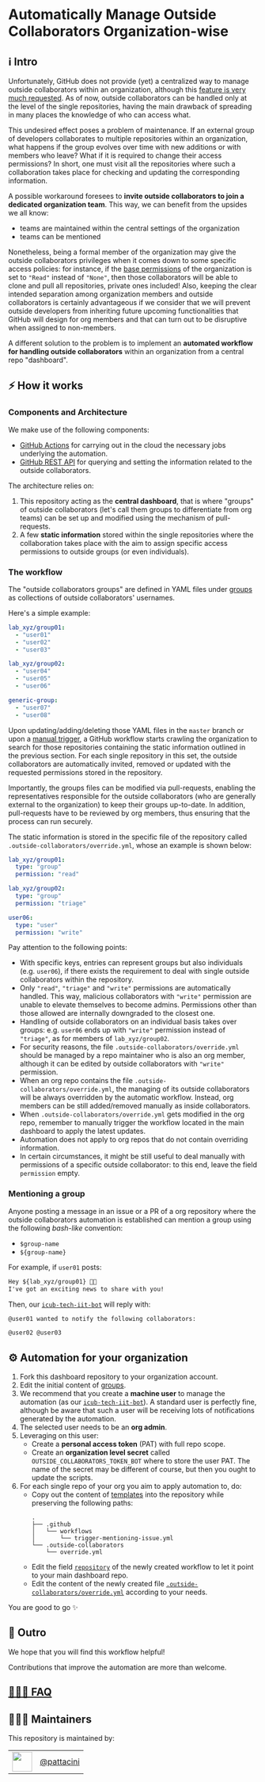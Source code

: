 Automatically Manage Outside Collaborators Organization-wise
============================================================

## ℹ Intro
Unfortunately, GitHub does not provide (yet) a centralized way to manage outside collaborators within an organization,
although this [feature is very much requested][1]. As of now, outside collaborators can be handled only at the level
of the single repositories, having the main drawback of spreading in many places the knowledge of who can access what.

This undesired effect poses a problem of maintenance. If an external group of developers collaborates to multiple
repositories within an organization, what happens if the group evolves over time with new additions or with members
who leave? What if it is required to change their access permissions? In short, one must visit all the repositories
where such a collaboration takes place for checking and updating the corresponding information.

A possible workaround foresees to **invite outside collaborators to join a dedicated organization team**. This way,
we can benefit from the upsides we all know:
- teams are maintained within the central settings of the organization
- teams can be mentioned

Nonetheless, being a formal member of the organization may give the outside collaborators privileges when it comes
down to some specific access policies: for instance, if the [base permissions][2] of the organization is set to `"Read"`
instead of `"None"`, then those collaborators will be able to clone and pull all repositories, private ones included!
Also, keeping the clear intended separation among organization members and outside collaborators is certainly
advantageous if we consider that we will prevent outside developers from inheriting future upcoming functionalities
that GitHub will design for org members and that can turn out to be disruptive when assigned to non-members.

A different solution to the problem is to implement an **automated workflow for handling outside collaborators** within
an organization from a central repo "dashboard".

## ⚡ How it works
### Components and Architecture
We make use of the following components:
- [GitHub Actions](https://docs.github.com/en/actions) for carrying out in the cloud the necessary jobs underlying
  the automation.
- [GitHub REST API](https://docs.github.com/en/rest) for querying and setting the information related to the outside
  collaborators.

The architecture relies on:
1. This repository acting as the **central dashboard**, that is where "groups" of outside collaborators (let's call
  them groups to differentiate from org teams) can be set up and modified using the mechanism of pull-requests.
1. A few **static information** stored within the single repositories where the collaboration takes place with the
  aim to assign specific access permissions to outside groups (or even individuals).

### The workflow
The "outside collaborators groups" are defined in YAML files under [groups](./groups) as collections of outside
collaborators' usernames.

Here's a simple example:

```yaml
lab_xyz/group01:
  - "user01"
  - "user02"
  - "user03"

lab_xyz/group02:
  - "user04"
  - "user05"
  - "user06"

generic-group:
  - "user07"
  - "user08"
```

Upon updating/adding/deleting those YAML files in the `master` branch or upon a [manual trigger][3], a GitHub
workflow starts crawling the organization to search for those repositories containing the static information
outlined in the previous section. For each single repository in this set, the outside collaborators are automatically
invited, removed or updated with the requested permissions stored in the repository.

Importantly, the groups files can be modified via pull-requests, enabling the representatives responsible for the
outside collaborators (who are generally external to the organization) to keep their groups up-to-date.
In addition, pull-requests have to be reviewed by org members, thus ensuring that the process can
run securely.

The static information is stored in the specific file of the repository called `.outside-collaborators/override.yml`,
whose an example is shown below:

```yaml
lab_xyz/group01:
  type: "group"
  permission: "read"

lab_xyz/group02:
  type: "group"
  permission: "triage"

user06:
  type: "user"
  permission: "write"
```

Pay attention to the following points:
- With specific keys, entries can represent groups but also individuals (e.g. `user06`), if there exists the
  requirement to deal with single outside collaborators within the repository.
- Only `"read"`, `"triage"` and `"write"` permissions are automatically handled. This way, malicious
  collaborators with `"write"` permission are unable to elevate themselves to become admins. Permissions
  other than those allowed are internally downgraded to the closest one.
- Handling of outside collaborators on an individual basis takes over groups: e.g. `user06` ends up with
  `"write"` permission instead of `"triage"`, as for members of `lab_xyz/group02`.
- For security reasons, the file `.outside-collaborators/override.yml` should be managed by a repo maintainer
  who is also an org member, although it can be edited by outside collaborators with `"write"` permission.
- When an org repo contains the file `.outside-collaborators/override.yml`, the managing of its outside collaborators
  will be always overridden by the automatic workflow. Instead, org members can be still added/removed manually
  as inside collaborators.
- When `.outside-collaborators/override.yml` gets modified in the org repo, remember to manually trigger the
  workflow located in the main dashboard to apply the latest updates. 
- Automation does not apply to org repos that do not contain overriding information.
- In certain circumstances, it might be still useful to deal manually with permissions of a specific outside
  collaborator: to this end, leave the field `permission` empty.

### Mentioning a group
Anyone posting a message in an issue or a PR of a org repository where the outside collaborators automation is
established can mention a group using the following _bash-like_ convention:
- `$group-name`
- `${group-name}`

For example, if `user01` posts:
```markdown
Hey ${lab_xyz/group01} 👋🏻
I've got an exciting news to share with you!
```

Then, our [`icub-tech-iit-bot`][4] will reply with:
```markdown
@user01 wanted to notify the following collaborators:

@user02 @user03
```

## ⚙ Automation for your organization
1. Fork this dashboard repository to your organization account.
1. Edit the initial content of [groups](./groups).
1. We recommend that you create a **machine user** to manage the automation (as our [`icub-tech-iit-bot`][4]).
  A standard user is perfectly fine, although be aware that such a user will be receiving lots of notifications
  generated by the automation.
1. The selected user needs to be an **org admin**.
1. Leveraging on this user:
    - Create a **personal access token** (PAT) with full repo scope.
    - Create an **organization level secret** called `OUTSIDE_COLLABORATORS_TOKEN_BOT` where to store the user PAT.
      The name of the secret may be different of course, but then you ought to update the scripts.
1. For each single repo of your org you aim to apply automation to, do:
    - Copy out the content of [templates](./templates) into the repository while preserving the following paths:
      ```text
      .
      ├── .github
      │   └── workflows
      │       └── trigger-mentioning-issue.yml
      └── .outside-collaborators
          └── override.yml
      ```
    - Edit the field [`repository`][5] of the newly created workflow to let it point to your main dashboard repo.
    - Edit the content of the newly created file [`.outside-collaborators/override.yml`][6] according to your needs.

You are good to go ✨

## 🔳 Outro
We hope that you will find this workflow helpful!

Contributions that improve the automation are more than welcome.

## [🙋🏻‍♂️ FAQ](./FAQ.md)

## 👨🏻‍💻 Maintainers
This repository is maintained by:

| | |
|:---:|:---:|
| [<img src="https://github.com/pattacini.png" width="40">](https://github.com/pattacini) | [@pattacini](https://github.com/pattacini) |

[1]: https://github.community/t/add-outside-collaborators-to-a-team-without-giving-them-acess-to-other-repos-in-an-organization/2396 
[2]: https://docs.github.com/en/github/setting-up-and-managing-organizations-and-teams/setting-base-permissions-for-an-organization
[3]: https://github.blog/changelog/2020-07-06-github-actions-manual-triggers-with-workflow_dispatch/
[4]: https://github.com/icub-tech-iit-bot
[5]: ./templates/.github/workflows/trigger-mentioning-issue.yml#L19
[6]: ./templates/.outside-collaborators/override.yml
